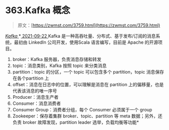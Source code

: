 <!--yml
category: 未分类
date: 0001-01-01 00:00:00
-->

# 363.Kafka 概念

> 原文：[https://zwmst.com/3759.html](https://zwmst.com/3759.html)

   [ *Kafka* ](https://zwmst.com/kafka)*[ <time datetime="2021-09-22T23:59:44+08:00"> 2021-09-22 </time> ](https://zwmst.com/3759.html)  Kafka 是一种高吞吐量、分布式、基于发布/订阅的消息系统，最初由 LinkedIn 公司开发，使用Scala 语言编写，目前是 Apache 的开源项目。

1.  broker：Kafka 服务器，负责消息存储和转发
2.  topic：消息类别，Kafka 按照 topic 来分类消息
3.  partition：topic 的分区，一个 topic 可以包含多个 partition，topic 消息保存在各个partition 上
4.  offset：消息在日志中的位置，可以理解是消息在 partition 上的偏移量，也是代表该消息的唯一序号
5.  Producer：消息生产者
6.  Consumer：消息消费者
7.  Consumer Group：消费者分组，每个 Consumer 必须属于一个 group
8.  Zookeeper：保存着集群 broker、topic、partition 等 meta 数据；另外，还负责 broker 故障发现，partition leader 选举，负载均衡等功能*